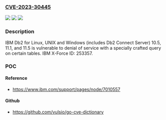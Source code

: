 ### [CVE-2023-30445](https://cve.mitre.org/cgi-bin/cvename.cgi?name=CVE-2023-30445)
![](https://img.shields.io/static/v1?label=Product&message=DB2%20for%20Linux%2C%20UNIX%20and%20Windows&color=blue)
![](https://img.shields.io/static/v1?label=Version&message=%3D%2010.5%2C%2011.1%2C%2011.5%20&color=brighgreen)
![](https://img.shields.io/static/v1?label=Vulnerability&message=CWE-20%20Improper%20Input%20Validation&color=brighgreen)

### Description

IBM Db2 for Linux, UNIX and Windows (includes Db2 Connect Server) 10.5, 11.1, and 11.5 is vulnerable to denial of service with a specially crafted query on certain tables.  IBM X-Force ID:  253357.

### POC

#### Reference
- https://www.ibm.com/support/pages/node/7010557

#### Github
- https://github.com/vulsio/go-cve-dictionary

